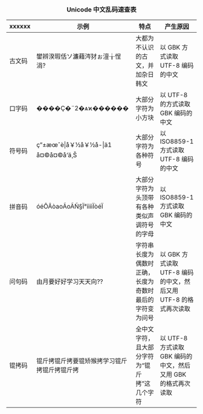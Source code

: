 <h3 align="center">Unicode 中文乱码速查表</h3>

xxxxxx   | 示例 | 特点 | 产生原因
------|------|-----|---------|
古文码 | 鐢辨湀瑕佸ソ濂藉涔犲ぉ澶╁悜涓? | 大都为不认识的古文，并加杂日韩文 | 以 GBK 方式读取 UTF-8 编码的中文 |
口字码 | ����Ҫ�¨2�ѧϰ������ | 大部分字符为小方块 | 以 UTF-8 的方式读取 GBK 编码的中文 |
符号码 | ç”±æœˆè\|å￥½å￥½å-\|ä1 å¤©å¤©å‘ä¸Š | 大部分字符为各种符号 | 以 ISO8859-1 方式读取 UTF-8 编码的中文 |
拼音码 | óéÔÂòaoÃoÃÑ§Ï°ììììÏòéÏ | 大部分字符为头顶带有各种类似声调符号的字母 | 以 ISO8859-1 方式读取 GBK 编码的中文 |
问句码 | 由月要好好学习天天向?? | 字符串长度为偶数时正确，长度为奇数时最后的字符变为问号 | 以 GBK 方式读取 UTF-8 编码的中文，然后又用 UTF-8 的格式再次读取 |
锟拷码 | 锟斤拷锟斤拷要锟矫猴拷学习锟斤拷锟斤拷锟斤拷 | 全中文字符，且大部分字符为“锟斤拷”这几个字符 | 以 UTF-8 方式读取 GBK 编码的中文，然后又用 GBK 的格式再次读取 |
